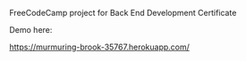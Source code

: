 FreeCodeCamp project for Back End Development Certificate

Demo here:

https://murmuring-brook-35767.herokuapp.com/
